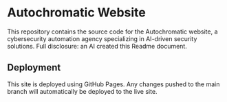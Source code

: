 # Autochromatic Website

This repository contains the source code for the Autochromatic website, a cybersecurity automation agency specializing in AI-driven security solutions. Full disclosure: an AI created this Readme document.

## Deployment

This site is deployed using GitHub Pages. Any changes pushed to the main branch will automatically be deployed to the live site.
